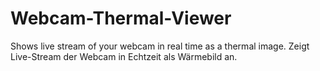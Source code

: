 # Webcam-Thermal-Viewer
Shows live stream of your webcam in real time as a thermal image. Zeigt Live-Stream der Webcam in Echtzeit als Wärmebild an.
